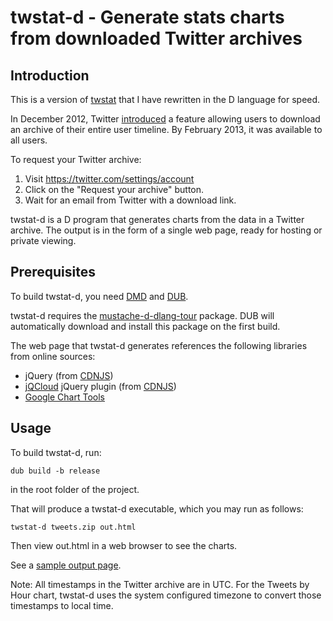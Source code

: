 # twstat-d - Generate stats charts from downloaded Twitter archives

## Introduction

This is a version of [twstat](https://github.com/mortonfox/twstat) that I have
rewritten in the D language for speed.

In December 2012, Twitter
[introduced](http://blog.twitter.com/2012/12/your-twitter-archive.html) a
feature allowing users to download an archive of their entire user timeline. By
February 2013, it was available to all users.

To request your Twitter archive:

1. Visit <https://twitter.com/settings/account>
1. Click on the "Request your archive" button.
1. Wait for an email from Twitter with a download link.

twstat-d is a D program that generates charts from the data in a Twitter
archive. The output is in the form of a single web page, ready for hosting or
private viewing.

## Prerequisites

To build twstat-d, you need [DMD](http://dlang.org/download.html) and
[DUB](https://code.dlang.org/download).

twstat-d requires the
[mustache-d-dlang-tour](https://code.dlang.org/packages/mustache-d-dlang-tour)
package. DUB will automatically download and install this package on the
first build.

The web page that twstat-d generates references the following libraries from
online sources:

* jQuery (from [CDNJS](http://cdnjs.com/))
* [jQCloud](https://github.com/lucaong/jQCloud) jQuery plugin (from [CDNJS](http://cdnjs.com/))
* [Google Chart Tools](https://developers.google.com/chart/)

## Usage

To build twstat-d, run:

    dub build -b release

in the root folder of the project.

That will produce a twstat-d executable, which you may run as follows:

    twstat-d tweets.zip out.html

Then view out.html in a web browser to see the charts.

See a [sample output page](https://mortonfox.github.io/twstat-d/out.html).

Note: All timestamps in the Twitter archive are in UTC. For the Tweets by Hour
chart, twstat-d uses the system configured timezone to convert those timestamps
to local time.
